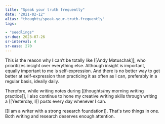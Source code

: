 ```yaml
---
title: "Speak your truth frequently"
date: "2021-02-12"
alias: "thoughts/speak-your-truth-frequently"
tags:

- "seedlings"
sr-due: 2023-07-26
sr-interval: 4
sr-ease: 270
---
```


This is the reason why I can’t be totally like [[Andy Matuschak]], who prioritizes insight over everything else. Although insight is important, equally important to me is self-expression. And there is no better way to get better at self-expression than practicing it as often as I can, preferably in a regular basis, ideally daily.

Therefore, while writing notes during [[thoughts/my morning writing practice]], I also continue to hone my creative writing skills through writing a [[Yesterday, I]] posts every day whenever I can.

[[I am a writer with a strong research foundation]]. That's two things in one. Both writing and research deserves enough attention.

